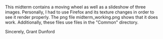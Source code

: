 This midterm contains a moving wheel as well as a slideshow of three images.
Personally, I had to use Firefox and its texture changes in order
to see it render properly. The png file midterm_working.png shows that 
it does work. Additionally, these files use files in the "Common" directory.

Sincerely,
Grant Dunford


